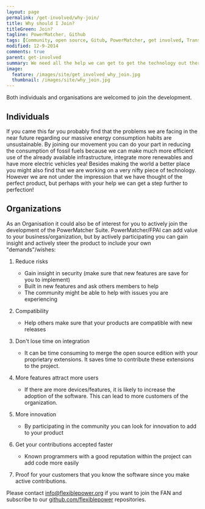 ```yaml
---
layout: page
permalink: /get-involved/why-join/
title: Why should I Join?
titleGreen: Join? 
tagline: PowerMatcher, Github
tags: [Community, open source, Gitub, PowerMatcher, get involved, Transactive Energy]
modified: 12-9-2014
comments: true
parent: get-involved
summary: We need all the help we can get to get the technology out there.
image:
  feature: /images/site/get_involved_why_join.jpg
  thumbnail: /images/site/why_join.jpg
---
```


Both individuals and organisations are welcomed to join the development.

## Individuals ##

If you came this far you probably find that the problems we are facing in the near future regarding our massive energy consumption habits are unsustainable. By joining our movement you can do your part in reducing the consumption of fossil fuels because we can make much more efficient use of the already available infrastructure, integrate more renewables and have more electric vehicles yea! Besides making the world a better place you might also find that we are working on a very nifty piece of technology. However we are not under the impression that we have thought of the perfect product, but perhaps with your help we can get a step further to perfection!

## Organizations ##
As an Organisation it could also be of interest for you to actively join the development of the PowerMatcher Suite.  PowerMatcher/FPAI can add value to your business/organization, but by actively participating you can gain insight and actively steer the product to include your own "demands"/wishes:

1. Reduce risks
	* Gain insight in security (make sure that new features are save for you to implement)
	* Built in new features and ask others members to help
	* The community might be able to help with issues you are experiencing
	
2. Compatibility
	* Help others make sure that your products are compatible with new releases 

3. Don't lose time on integration
	* It can be time consuming to merge the open source edition with your proprietary extensions. It saves time to 	contribute these extensions to the project.

4. More features attract more users
	* If there are more devices/features, it is likely to increase the adoption of the software. This can lead to more customers of the organization. 

5. More innovation
	* By participating in the community you can look for innovation to add to your product

6. Get your contributions accepted faster
	* Known programmers with a good reputation within the project can add code more easily

7. Proof for your customers that you know the software since you make active contributions.
		
Please contact info@flexiblepower.org if you want to join the FAN and subscribe to our [github.com/flexiblepower](https://github.com/flexiblepower) repositories.

	
